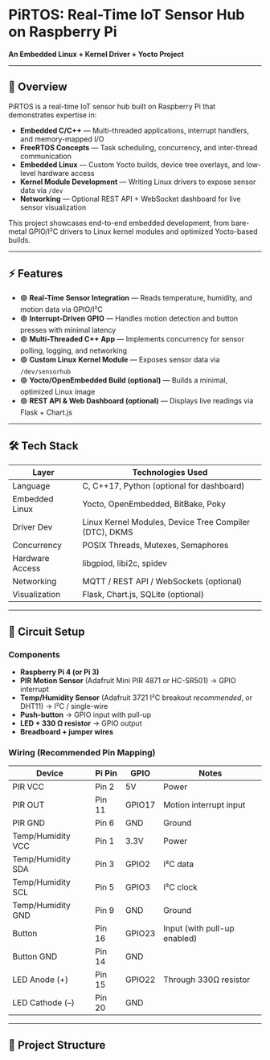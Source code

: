 # PiRTOS: Real-Time IoT Sensor Hub on Raspberry Pi
**An Embedded Linux + Kernel Driver + Yocto Project**

---

## 📌 Overview
PiRTOS is a real-time IoT sensor hub built on Raspberry Pi that demonstrates expertise in:

- **Embedded C/C++** — Multi-threaded applications, interrupt handlers, and memory-mapped I/O  
- **FreeRTOS Concepts** — Task scheduling, concurrency, and inter-thread communication  
- **Embedded Linux** — Custom Yocto builds, device tree overlays, and low-level hardware access  
- **Kernel Module Development** — Writing Linux drivers to expose sensor data via `/dev`  
- **Networking** — Optional REST API + WebSocket dashboard for live sensor visualization  

This project showcases end-to-end embedded development, from bare-metal GPIO/I²C drivers to Linux kernel modules and optimized Yocto-based builds.

---

## ⚡ Features
- 🟢 **Real-Time Sensor Integration** — Reads temperature, humidity, and motion data via GPIO/I²C  
- 🟢 **Interrupt-Driven GPIO** — Handles motion detection and button presses with minimal latency  
- 🟢 **Multi-Threaded C++ App** — Implements concurrency for sensor polling, logging, and networking  
- 🟢 **Custom Linux Kernel Module** — Exposes sensor data via `/dev/sensorhub`  
- 🟢 **Yocto/OpenEmbedded Build (optional)** — Builds a minimal, optimized Linux image  
- 🟢 **REST API & Web Dashboard (optional)** — Displays live readings via Flask + Chart.js  

---

## 🛠️ Tech Stack
| Layer            | Technologies Used |
|------------------|-------------------|
| Language         | C, C++17, Python (optional for dashboard) |
| Embedded Linux   | Yocto, OpenEmbedded, BitBake, Poky |
| Driver Dev       | Linux Kernel Modules, Device Tree Compiler (DTC), DKMS |
| Concurrency      | POSIX Threads, Mutexes, Semaphores |
| Hardware Access  | libgpiod, libi2c, spidev |
| Networking       | MQTT / REST API / WebSockets (optional) |
| Visualization    | Flask, Chart.js, SQLite (optional) |

---

## 🔌 Circuit Setup

### Components
- **Raspberry Pi 4 (or Pi 3)**  
- **PIR Motion Sensor** (Adafruit Mini PIR 4871 or HC-SR501) → GPIO interrupt  
- **Temp/Humidity Sensor** (Adafruit 3721 I²C breakout *recommended*, or DHT11) → I²C / single-wire  
- **Push-button** → GPIO input with pull-up  
- **LED + 330 Ω resistor** → GPIO output  
- **Breadboard + jumper wires**  

### Wiring (Recommended Pin Mapping)

| Device             | Pi Pin | GPIO   | Notes                        |
|--------------------|--------|--------|------------------------------|
| PIR VCC            | Pin 2  | 5V     | Power                        |
| PIR OUT            | Pin 11 | GPIO17 | Motion interrupt input       |
| PIR GND            | Pin 6  | GND    | Ground                       |
| Temp/Humidity VCC  | Pin 1  | 3.3V   | Power                        |
| Temp/Humidity SDA  | Pin 3  | GPIO2  | I²C data                     |
| Temp/Humidity SCL  | Pin 5  | GPIO3  | I²C clock                    |
| Temp/Humidity GND  | Pin 9  | GND    | Ground                       |
| Button             | Pin 16 | GPIO23 | Input (with pull-up enabled) |
| Button GND         | Pin 14 | GND    |                              |
| LED Anode (+)      | Pin 15 | GPIO22 | Through 330Ω resistor        |
| LED Cathode (–)    | Pin 20 | GND    |                              |

---

## 📂 Project Structure
